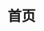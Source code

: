 ---
home: true
title: 首页
lang: zh-CN
heroImage: https://bizbetter.coding.net/p/appresource/d/appresource/git/raw/master/images/monetization/freelance888.png
heroText: 软件变现那些事儿
actionText: 开启旅程 →
actionLink: /introduction/
features:
- title: 应用内消费模式
  details: .
- title: 授权证书模式
  details: .
- title: 广告收入模式
  details: .
- title: 募捐模式
  details: .  
- title: 用户即产品模式
  details: .  
- title: 开源Plus模式
  details: .  
footer: GPL-3.0 Licensed | Copyright © 2019-present Geextudio
---